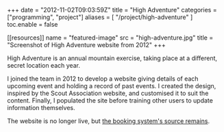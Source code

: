 +++
date = "2012-11-02T09:03:59Z"
title = "High Adventure"
categories = ["programming", "project"]
aliases = [
  "/project/high-adventure"
]
toc.enable = false

[[resources]]
  name = "featured-image"
  src = "high-adventure.jpg"
  title = "Screenshot of High Adventure website from 2012"
+++

High Adventure is an annual mountain exercise, taking place at a different, secret location each year.

I joined the team in 2012 to develop a website giving details of each upcoming event and holding a record of past events. I created the design, inspired by the Scout Association website, and customised it to suit the content. Finally, I populated the site before training other users to update information themselves.

The website is no longer live, but [the booking system's source remains](https://github.com/sparksp/habook/).

